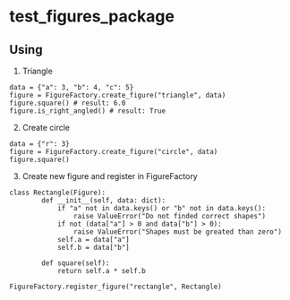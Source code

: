 # test_figures_package

## Using

1. Triangle

```
data = {"a": 3, "b": 4, "c": 5}
figure = FigureFactory.create_figure("triangle", data)
figure.square() # result: 6.0
figure.is_right_angled() # result: True
```

2. Create circle

```
data = {"r": 3}
figure = FigureFactory.create_figure("circle", data)
figure.square()
```

3. Create new figure and register in FigureFactory

```
class Rectangle(Figure):
        def __init__(self, data: dict):
            if "a" not in data.keys() or "b" not in data.keys():
                raise ValueError("Do not finded correct shapes")
            if not (data["a"] > 0 and data["b"] > 0):
                raise ValueError("Shapes must be greated than zero")
            self.a = data["a"]
            self.b = data["b"]

        def square(self):
            return self.a * self.b

FigureFactory.register_figure("rectangle", Rectangle)
```